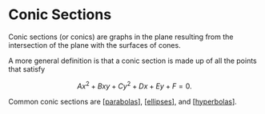 # Conic Sections

Conic sections (or conics) are graphs in the plane resulting from the intersection of the plane with the surfaces of cones.

A more general definition is that a conic section is made up of all the points that satisfy

$$ Ax^2 + Bxy + Cy^2 + Dx + Ey + F = 0 .$$

Common conic sections are [[parabolas]], [[ellipses]], and [[hyperbolas]].

[//begin]: # "Autogenerated link references for markdown compatibility"
[parabolas]: parabolas "Parabolas"
[ellipses]: ellipses "Ellipses"
[hyperbolas]: hyperbolas "Hyperbolas"
[//end]: # "Autogenerated link references"
